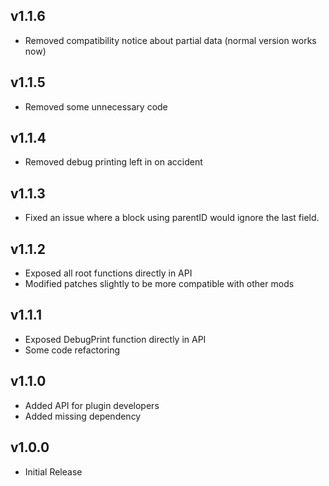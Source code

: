 ## v1.1.6

- Removed compatibility notice about partial data (normal version works now)

## v1.1.5

- Removed some unnecessary code

## v1.1.4

- Removed debug printing left in on accident

## v1.1.3

- Fixed an issue where a block using parentID would ignore the last field.

## v1.1.2

- Exposed all root functions directly in API
- Modified patches slightly to be more compatible with other mods

## v1.1.1

- Exposed DebugPrint function directly in API
- Some code refactoring

## v1.1.0

- Added API for plugin developers
- Added missing dependency

## v1.0.0

- Initial Release